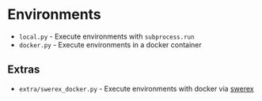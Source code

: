 # Environments

* `local.py` - Execute environments with `subprocess.run`
* `docker.py` - Execute environments in a docker container

## Extras

* `extra/swerex_docker.py` - Execute environments with docker via [swerex](https://github.com/swe-agent/swe-rex)